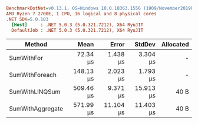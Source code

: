``` ini

BenchmarkDotNet=v0.13.1, OS=Windows 10.0.18363.1556 (1909/November2019Update/19H2)
AMD Ryzen 7 2700E, 1 CPU, 16 logical and 8 physical cores
.NET SDK=5.0.103
  [Host]     : .NET 5.0.3 (5.0.321.7212), X64 RyuJIT
  DefaultJob : .NET 5.0.3 (5.0.321.7212), X64 RyuJIT


```
|           Method |      Mean |     Error |    StdDev | Allocated |
|----------------- |----------:|----------:|----------:|----------:|
|       SumWithFor |  72.34 μs |  1.438 μs |  3.304 μs |         - |
|   SumWithForeach | 148.13 μs |  2.023 μs |  1.793 μs |         - |
|   SumWithLINQSum | 509.46 μs |  9.371 μs | 15.913 μs |      40 B |
| SumWithAggregate | 571.99 μs | 11.104 μs | 11.403 μs |      40 B |
